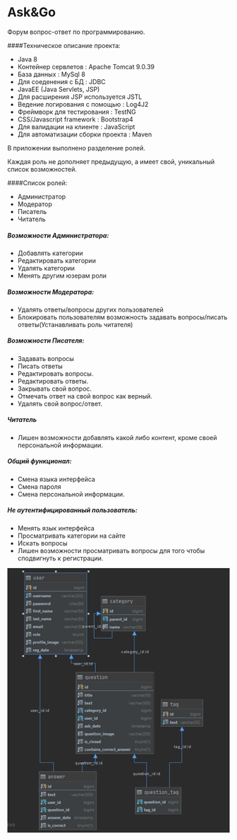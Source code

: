 # Ask&Go

Форум вопрос-ответ по программированию.
 
####Техническое описание проекта:
- Java 8
- Контейнер сервлетов : Apache Tomcat 9.0.39
- База данных : MySql 8
- Для соеденения с БД : JDBC
- JavaEE (Java Servlets, JSP)
- Для расширения JSP используется JSTL
- Ведение логирования с помощью : Log4J2
- Фреймворк для тестирования : TestNG
- CSS/Javascript framework : Bootstrap4
- Для валидации на клиенте : JavaScript
- Для автоматизации сборки проекта : Maven


В приложении выполнено разделение ролей. 

Каждая роль не дополняет предыдущую, а имеет свой, уникальный список возможностей.

####Список ролей:
- Администратор
- Mодератор
- Писатель
- Читатель

##### Возможности Администратора: 
- Добавлять категории
- Редактировать категории
- Удалять категории
- Менять другим юзерам роли

##### Возможности Модератора: 
- Удалять ответы/вопросы других пользователей
- Блокировать пользователям возможность задавать вопросы/писать ответы(Устанавливать роль читателя)


##### Возможности Писателя:
- Задавать вопросы
- Писать ответы
- Редактировать вопросы. 
- Редактировать ответы.
- Закрывать свой вопрос.
- Отмечать ответ на свой вопрос как верный.
- Удалять свой вопрос/ответ.

##### Читатель
- Лишен возможности добавлять какой либо контент, кроме своей персональной информации.

##### Общий функционал:
- Смена языка интерфейса
- Смена пароля 
- Смена персональной информации.

##### Не аутентифицированный пользователь:
- Менять язык интерфейса
- Просматривать категории на сайте
- Искать вопросы
- Лишен возможности просматривать вопросы для того чтобы сподвигнуть к регистрации.

![Схема базы данных](database.png)